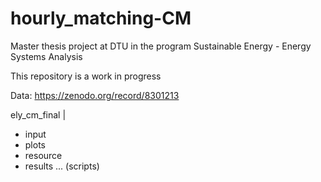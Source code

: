 # hourly_matching-CM
Master thesis project at DTU in the program Sustainable Energy - Energy Systems Analysis

This repository is a work in progress

Data: https://zenodo.org/record/8301213



ely_cm_final
  | 
  - input
  - plots
  - resource
  - results
... (scripts) 
